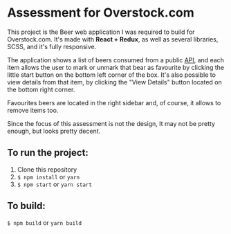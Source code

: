 # Assessment for Overstock.com

This project is the Beer web application I was required to build for Overstock.com. It's made with **React + Redux**, as well as several libraries, SCSS, and it's fully responsive.

The application shows a list of beers consumed from a public [API](https://punkapi.com/documentation/v2), and each item allows the user to mark or unmark that bear as favourite by clicking the little start button on the bottom left corner of the box. It's also possible to view details from that item, by clicking the "View Details" button located on the bottom right corner.

Favourites beers are located in the right sidebar and, of course, it allows to remove items too.

Since the focus of this assessment is not the design, It may not be pretty enough, but looks pretty decent.

## To run the project:

1. Clone this repository
2. `$ npm install` or `yarn`
3. `$ npm start` or `yarn start`

## To build:

`$ npm build` or `yarn build`
